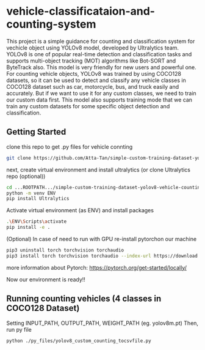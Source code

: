 # vehicle-classificataion-and-counting-system
This project is a simple guidance for counting and classification system for vechicle object using YOLOv8 model, developed by Ultralytics team.
YOLOv8 is one of popular real-time detection and classification tasks and supports multi-object tracking (MOT) algorithms like Bot-SORT and ByteTrack also. This model is very friendly for new users and powerful one.
For counting vehicle objects, YOLOv8 was trained by using COCO128 datasets, so it can be used to detect and classify any vehicle classes in COCO128 dataset such as car, motorcycle, bus, and truck easily and accurately. 
But if we want to use it for any custom classes, we need to train our custom data first. This model also supports training mode that we can train any custom datasets for some specific object detection and classification.

## Getting Started
clone this repo to get .py files for vehicle connting
```sh
git clone https://github.com/Atta-Tan/simple-custom-training-dataset-yolov8-vehicle-counting.git
```
next, create virtual environment and install ultralytics (or clone Ultralytics repo (optional))

```sh
cd ...ROOTPATH.../simple-custom-training-dataset-yolov8-vehicle-counting
python -m venv ENV
pip install Ultralytics
```
Activate virtual environment (as ENV) and install packages

```sh
.\ENV\Scripts\activate
pip install -e .
```

(Optional) In case of need to run with GPU
re-install pytorchon our machine
```sh
pip3 uninstall torch torchvision torchaudio
pip3 install torch torchvision torchaudio --index-url https://download.pytorch.org/whl/cu118
```

more information about Pytorch: https://pytorch.org/get-started/locally/

Now our environment is ready!!

## Running counting vehicles (4 classes in COCO128 Dataset)
Setting INPUT_PATH, OUTPUT_PATH, WEIGHT_PATH (eg. yolov8m.pt)
Then, run py file

```sh
python ./py_files/yolov8_custom_counting_tocsvfile.py
```


